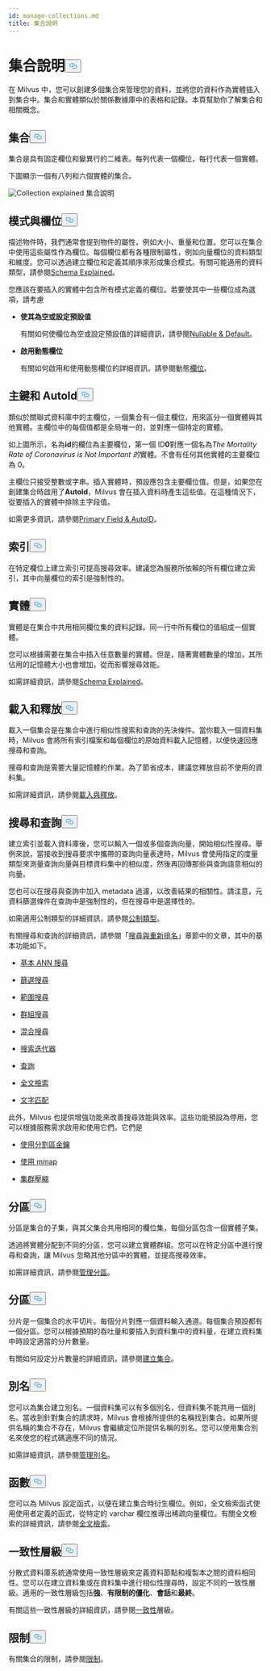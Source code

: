 ```yaml
---
id: manage-collections.md
title: 集合說明
---
```

<h1 id="Collection-Explained​" class="common-anchor-header">集合說明<button data-href="#Collection-Explained​" class="anchor-icon" translate="no">
      <svg translate="no"
        aria-hidden="true"
        focusable="false"
        height="20"
        version="1.1"
        viewBox="0 0 16 16"
        width="16"
      >
        <path
          fill="#0092E4"
          fill-rule="evenodd"
          d="M4 9h1v1H4c-1.5 0-3-1.69-3-3.5S2.55 3 4 3h4c1.45 0 3 1.69 3 3.5 0 1.41-.91 2.72-2 3.25V8.59c.58-.45 1-1.27 1-2.09C10 5.22 8.98 4 8 4H4c-.98 0-2 1.22-2 2.5S3 9 4 9zm9-3h-1v1h1c1 0 2 1.22 2 2.5S13.98 12 13 12H9c-.98 0-2-1.22-2-2.5 0-.83.42-1.64 1-2.09V6.25c-1.09.53-2 1.84-2 3.25C6 11.31 7.55 13 9 13h4c1.45 0 3-1.69 3-3.5S14.5 6 13 6z"
        ></path>
      </svg>
    </button></h1><p>在 Milvus 中，您可以創建多個集合來管理您的資料，並將您的資料作為實體插入到集合中。集合和實體類似於關係數據庫中的表格和記錄。本頁幫助你了解集合和相關概念。</p>
<h2 id="Collection​" class="common-anchor-header">集合<button data-href="#Collection​" class="anchor-icon" translate="no">
      <svg translate="no"
        aria-hidden="true"
        focusable="false"
        height="20"
        version="1.1"
        viewBox="0 0 16 16"
        width="16"
      >
        <path
          fill="#0092E4"
          fill-rule="evenodd"
          d="M4 9h1v1H4c-1.5 0-3-1.69-3-3.5S2.55 3 4 3h4c1.45 0 3 1.69 3 3.5 0 1.41-.91 2.72-2 3.25V8.59c.58-.45 1-1.27 1-2.09C10 5.22 8.98 4 8 4H4c-.98 0-2 1.22-2 2.5S3 9 4 9zm9-3h-1v1h1c1 0 2 1.22 2 2.5S13.98 12 13 12H9c-.98 0-2-1.22-2-2.5 0-.83.42-1.64 1-2.09V6.25c-1.09.53-2 1.84-2 3.25C6 11.31 7.55 13 9 13h4c1.45 0 3-1.69 3-3.5S14.5 6 13 6z"
        ></path>
      </svg>
    </button></h2><p>集合是具有固定欄位和變異行的二維表。每列代表一個欄位，每行代表一個實體。</p>
<p>下圖顯示一個有八列和六個實體的集合。</p>
<p>
  
   <span class="img-wrapper"> <img translate="no" src="/docs/v2.5.x/assets/collection-explained.png" alt="Collection explained" class="doc-image" id="collection-explained" />
   </span> <span class="img-wrapper"> <span>集合說明</span> </span></p>
<h2 id="Schema-and-Fields​" class="common-anchor-header">模式與欄位<button data-href="#Schema-and-Fields​" class="anchor-icon" translate="no">
      <svg translate="no"
        aria-hidden="true"
        focusable="false"
        height="20"
        version="1.1"
        viewBox="0 0 16 16"
        width="16"
      >
        <path
          fill="#0092E4"
          fill-rule="evenodd"
          d="M4 9h1v1H4c-1.5 0-3-1.69-3-3.5S2.55 3 4 3h4c1.45 0 3 1.69 3 3.5 0 1.41-.91 2.72-2 3.25V8.59c.58-.45 1-1.27 1-2.09C10 5.22 8.98 4 8 4H4c-.98 0-2 1.22-2 2.5S3 9 4 9zm9-3h-1v1h1c1 0 2 1.22 2 2.5S13.98 12 13 12H9c-.98 0-2-1.22-2-2.5 0-.83.42-1.64 1-2.09V6.25c-1.09.53-2 1.84-2 3.25C6 11.31 7.55 13 9 13h4c1.45 0 3-1.69 3-3.5S14.5 6 13 6z"
        ></path>
      </svg>
    </button></h2><p>描述物件時，我們通常會提到物件的屬性，例如大小、重量和位置。您可以在集合中使用這些屬性作為欄位。每個欄位都有各種限制屬性，例如向量欄位的資料類型和維度。您可以透過建立欄位和定義其順序來形成集合模式。有關可能適用的資料類型，請參閱<a href="/docs/zh-hant/schema.md">Schema Explained</a>。</p>
<p>您應該在要插入的實體中包含所有模式定義的欄位。若要使其中一些欄位成為選項，請考慮</p>
<ul>
<li><p><strong>使其為空或設定預設值</strong></p>
<p>有關如何使欄位為空或設定預設值的詳細資訊，請參閱<a href="/docs/zh-hant/nullable-and-default.md">Nullable &amp; Default</a>。</p></li>
<li><p><strong>啟用動態欄位</strong></p>
<p>有關如何啟用和使用動態欄位的詳細資訊，請參閱動態<a href="/docs/zh-hant/enable-dynamic-field.md">欄位</a>。</p></li>
</ul>
<h2 id="Primary-key-and-AutoId​" class="common-anchor-header">主鍵和 AutoId<button data-href="#Primary-key-and-AutoId​" class="anchor-icon" translate="no">
      <svg translate="no"
        aria-hidden="true"
        focusable="false"
        height="20"
        version="1.1"
        viewBox="0 0 16 16"
        width="16"
      >
        <path
          fill="#0092E4"
          fill-rule="evenodd"
          d="M4 9h1v1H4c-1.5 0-3-1.69-3-3.5S2.55 3 4 3h4c1.45 0 3 1.69 3 3.5 0 1.41-.91 2.72-2 3.25V8.59c.58-.45 1-1.27 1-2.09C10 5.22 8.98 4 8 4H4c-.98 0-2 1.22-2 2.5S3 9 4 9zm9-3h-1v1h1c1 0 2 1.22 2 2.5S13.98 12 13 12H9c-.98 0-2-1.22-2-2.5 0-.83.42-1.64 1-2.09V6.25c-1.09.53-2 1.84-2 3.25C6 11.31 7.55 13 9 13h4c1.45 0 3-1.69 3-3.5S14.5 6 13 6z"
        ></path>
      </svg>
    </button></h2><p>類似於關聯式資料庫中的主欄位，一個集合有一個主欄位，用來區分一個實體與其他實體。主欄位中的每個值都是全局唯一的，並對應一個特定的實體。</p>
<p>如上圖所示，名為<strong>id</strong>的欄位為主要欄位，第一個 ID<strong>0</strong>對應一個名為<em>The Mortality Rate of Coronavirus is Not Important 的</em>實體。不會有任何其他實體的主要欄位為 0。</p>
<p>主欄位只接受整數或字串。插入實體時，預設應包含主要欄位值。但是，如果您在創建集合時啟用了<strong>AutoId</strong>，Milvus 會在插入資料時產生這些值。在這種情況下，從要插入的實體中排除主字段值。</p>
<p>如需更多資訊，請參閱<a href="/docs/zh-hant/primary-field.md">Primary Field &amp; AutoID</a>。</p>
<h2 id="Index​" class="common-anchor-header">索引<button data-href="#Index​" class="anchor-icon" translate="no">
      <svg translate="no"
        aria-hidden="true"
        focusable="false"
        height="20"
        version="1.1"
        viewBox="0 0 16 16"
        width="16"
      >
        <path
          fill="#0092E4"
          fill-rule="evenodd"
          d="M4 9h1v1H4c-1.5 0-3-1.69-3-3.5S2.55 3 4 3h4c1.45 0 3 1.69 3 3.5 0 1.41-.91 2.72-2 3.25V8.59c.58-.45 1-1.27 1-2.09C10 5.22 8.98 4 8 4H4c-.98 0-2 1.22-2 2.5S3 9 4 9zm9-3h-1v1h1c1 0 2 1.22 2 2.5S13.98 12 13 12H9c-.98 0-2-1.22-2-2.5 0-.83.42-1.64 1-2.09V6.25c-1.09.53-2 1.84-2 3.25C6 11.31 7.55 13 9 13h4c1.45 0 3-1.69 3-3.5S14.5 6 13 6z"
        ></path>
      </svg>
    </button></h2><p>在特定欄位上建立索引可提高搜尋效率。建議您為服務所依賴的所有欄位建立索引，其中向量欄位的索引是強制性的。</p>
<h2 id="Entity​" class="common-anchor-header">實體<button data-href="#Entity​" class="anchor-icon" translate="no">
      <svg translate="no"
        aria-hidden="true"
        focusable="false"
        height="20"
        version="1.1"
        viewBox="0 0 16 16"
        width="16"
      >
        <path
          fill="#0092E4"
          fill-rule="evenodd"
          d="M4 9h1v1H4c-1.5 0-3-1.69-3-3.5S2.55 3 4 3h4c1.45 0 3 1.69 3 3.5 0 1.41-.91 2.72-2 3.25V8.59c.58-.45 1-1.27 1-2.09C10 5.22 8.98 4 8 4H4c-.98 0-2 1.22-2 2.5S3 9 4 9zm9-3h-1v1h1c1 0 2 1.22 2 2.5S13.98 12 13 12H9c-.98 0-2-1.22-2-2.5 0-.83.42-1.64 1-2.09V6.25c-1.09.53-2 1.84-2 3.25C6 11.31 7.55 13 9 13h4c1.45 0 3-1.69 3-3.5S14.5 6 13 6z"
        ></path>
      </svg>
    </button></h2><p>實體是在集合中共用相同欄位集的資料記錄。同一行中所有欄位的值組成一個實體。</p>
<p>您可以根據需要在集合中插入任意數量的實體。但是，隨著實體數量的增加，其所佔用的記憶體大小也會增加，從而影響搜尋效能。</p>
<p>如需詳細資訊，請參閱<a href="/docs/zh-hant/schema.md">Schema Explained</a>。</p>
<h2 id="Load-and-Release​" class="common-anchor-header">載入和釋放<button data-href="#Load-and-Release​" class="anchor-icon" translate="no">
      <svg translate="no"
        aria-hidden="true"
        focusable="false"
        height="20"
        version="1.1"
        viewBox="0 0 16 16"
        width="16"
      >
        <path
          fill="#0092E4"
          fill-rule="evenodd"
          d="M4 9h1v1H4c-1.5 0-3-1.69-3-3.5S2.55 3 4 3h4c1.45 0 3 1.69 3 3.5 0 1.41-.91 2.72-2 3.25V8.59c.58-.45 1-1.27 1-2.09C10 5.22 8.98 4 8 4H4c-.98 0-2 1.22-2 2.5S3 9 4 9zm9-3h-1v1h1c1 0 2 1.22 2 2.5S13.98 12 13 12H9c-.98 0-2-1.22-2-2.5 0-.83.42-1.64 1-2.09V6.25c-1.09.53-2 1.84-2 3.25C6 11.31 7.55 13 9 13h4c1.45 0 3-1.69 3-3.5S14.5 6 13 6z"
        ></path>
      </svg>
    </button></h2><p>載入一個集合是在集合中進行相似性搜索和查詢的先決條件。當你載入一個資料集時，Milvus 會將所有索引檔案和每個欄位的原始資料載入記憶體，以便快速回應搜尋和查詢。</p>
<p>搜尋和查詢是需要大量記憶體的作業。為了節省成本，建議您釋放目前不使用的資料集。</p>
<p>如需詳細資訊，請參閱<a href="/docs/zh-hant/load-and-release.md">載入與釋放</a>。</p>
<h2 id="Search-and-Query​" class="common-anchor-header">搜尋和查詢<button data-href="#Search-and-Query​" class="anchor-icon" translate="no">
      <svg translate="no"
        aria-hidden="true"
        focusable="false"
        height="20"
        version="1.1"
        viewBox="0 0 16 16"
        width="16"
      >
        <path
          fill="#0092E4"
          fill-rule="evenodd"
          d="M4 9h1v1H4c-1.5 0-3-1.69-3-3.5S2.55 3 4 3h4c1.45 0 3 1.69 3 3.5 0 1.41-.91 2.72-2 3.25V8.59c.58-.45 1-1.27 1-2.09C10 5.22 8.98 4 8 4H4c-.98 0-2 1.22-2 2.5S3 9 4 9zm9-3h-1v1h1c1 0 2 1.22 2 2.5S13.98 12 13 12H9c-.98 0-2-1.22-2-2.5 0-.83.42-1.64 1-2.09V6.25c-1.09.53-2 1.84-2 3.25C6 11.31 7.55 13 9 13h4c1.45 0 3-1.69 3-3.5S14.5 6 13 6z"
        ></path>
      </svg>
    </button></h2><p>建立索引並載入資料庫後，您可以輸入一個或多個查詢向量，開始相似性搜尋。舉例來說，當接收到搜尋要求中攜帶的查詢向量表達時，Milvus 會使用指定的度量類型來測量查詢向量與目標資料集中的相似度，然後再回傳那些與查詢語意相似的向量。</p>
<p>您也可以在搜尋與查詢中加入 metadata 過濾，以改善結果的相關性。請注意，元資料篩選條件在查詢中是強制性的，但在搜尋中是選擇性的。</p>
<p>如需適用公制類型的詳細資訊，請參閱<a href="/docs/zh-hant/metric.md">公制類型</a>。</p>
<p>有關搜尋和查詢的詳細資訊，請參閱「<a href="/docs/zh-hant/single-vector-search.md">搜尋與重新排名</a>」章節中的文章，其中的基本功能如下。</p>
<ul>
<li><p><a href="/docs/zh-hant/single-vector-search.md">基本 ANN 搜尋</a></p></li>
<li><p><a href="/docs/zh-hant/filtered-search.md">篩選搜尋</a></p></li>
<li><p><a href="/docs/zh-hant/range-search.md">範圍搜尋</a></p></li>
<li><p><a href="/docs/zh-hant/grouping-search.md">群組搜尋</a></p></li>
<li><p><a href="/docs/zh-hant/multi-vector-search.md">混合搜尋</a></p></li>
<li><p><a href="/docs/zh-hant/with-iterators.md">搜索迭代器</a></p></li>
<li><p><a href="/docs/zh-hant/get-and-scalar-query.md">查詢</a></p></li>
<li><p><a href="/docs/zh-hant/full-text-search.md">全文檢索</a></p></li>
<li><p><a href="/docs/zh-hant/keyword-match.md">文字匹配</a></p></li>
</ul>
<p>此外，Milvus 也提供增強功能來改善搜尋效能與效率。這些功能預設為停用，您可以根據服務需求啟用和使用它們。它們是</p>
<ul>
<li><p><a href="/docs/zh-hant/use-partition-key.md">使用分割區金鑰</a></p></li>
<li><p><a href="/docs/zh-hant/mmap.md">使用 mmap</a></p></li>
<li><p><a href="/docs/zh-hant/clustering-compaction.md">集群壓縮</a></p></li>
</ul>
<h2 id="Partition​" class="common-anchor-header">分區<button data-href="#Partition​" class="anchor-icon" translate="no">
      <svg translate="no"
        aria-hidden="true"
        focusable="false"
        height="20"
        version="1.1"
        viewBox="0 0 16 16"
        width="16"
      >
        <path
          fill="#0092E4"
          fill-rule="evenodd"
          d="M4 9h1v1H4c-1.5 0-3-1.69-3-3.5S2.55 3 4 3h4c1.45 0 3 1.69 3 3.5 0 1.41-.91 2.72-2 3.25V8.59c.58-.45 1-1.27 1-2.09C10 5.22 8.98 4 8 4H4c-.98 0-2 1.22-2 2.5S3 9 4 9zm9-3h-1v1h1c1 0 2 1.22 2 2.5S13.98 12 13 12H9c-.98 0-2-1.22-2-2.5 0-.83.42-1.64 1-2.09V6.25c-1.09.53-2 1.84-2 3.25C6 11.31 7.55 13 9 13h4c1.45 0 3-1.69 3-3.5S14.5 6 13 6z"
        ></path>
      </svg>
    </button></h2><p>分區是集合的子集，與其父集合共用相同的欄位集，每個分區包含一個實體子集。</p>
<p>透過將實體分配到不同的分區，您可以建立實體群組。您可以在特定分區中進行搜尋和查詢，讓 Milvus 忽略其他分區中的實體，並提高搜尋效率。</p>
<p>如需詳細資訊，請參閱<a href="/docs/zh-hant/manage-partitions.md">管理分區</a>。</p>
<h2 id="Shard​" class="common-anchor-header">分區<button data-href="#Shard​" class="anchor-icon" translate="no">
      <svg translate="no"
        aria-hidden="true"
        focusable="false"
        height="20"
        version="1.1"
        viewBox="0 0 16 16"
        width="16"
      >
        <path
          fill="#0092E4"
          fill-rule="evenodd"
          d="M4 9h1v1H4c-1.5 0-3-1.69-3-3.5S2.55 3 4 3h4c1.45 0 3 1.69 3 3.5 0 1.41-.91 2.72-2 3.25V8.59c.58-.45 1-1.27 1-2.09C10 5.22 8.98 4 8 4H4c-.98 0-2 1.22-2 2.5S3 9 4 9zm9-3h-1v1h1c1 0 2 1.22 2 2.5S13.98 12 13 12H9c-.98 0-2-1.22-2-2.5 0-.83.42-1.64 1-2.09V6.25c-1.09.53-2 1.84-2 3.25C6 11.31 7.55 13 9 13h4c1.45 0 3-1.69 3-3.5S14.5 6 13 6z"
        ></path>
      </svg>
    </button></h2><p>分片是一個集合的水平切片。每個分片對應一個資料輸入通道。每個集合預設都有一個分區。您可以根據預期的吞吐量和要插入到資料集中的資料量，在建立資料集中時設定適當的分片數量。</p>
<p>有關如何設定分片數量的詳細資訊，請參閱<a href="/docs/zh-hant/create-collection.md">建立集合</a>。</p>
<h2 id="Alias​" class="common-anchor-header">別名<button data-href="#Alias​" class="anchor-icon" translate="no">
      <svg translate="no"
        aria-hidden="true"
        focusable="false"
        height="20"
        version="1.1"
        viewBox="0 0 16 16"
        width="16"
      >
        <path
          fill="#0092E4"
          fill-rule="evenodd"
          d="M4 9h1v1H4c-1.5 0-3-1.69-3-3.5S2.55 3 4 3h4c1.45 0 3 1.69 3 3.5 0 1.41-.91 2.72-2 3.25V8.59c.58-.45 1-1.27 1-2.09C10 5.22 8.98 4 8 4H4c-.98 0-2 1.22-2 2.5S3 9 4 9zm9-3h-1v1h1c1 0 2 1.22 2 2.5S13.98 12 13 12H9c-.98 0-2-1.22-2-2.5 0-.83.42-1.64 1-2.09V6.25c-1.09.53-2 1.84-2 3.25C6 11.31 7.55 13 9 13h4c1.45 0 3-1.69 3-3.5S14.5 6 13 6z"
        ></path>
      </svg>
    </button></h2><p>您可以為集合建立別名。一個資料集可以有多個別名，但資料集不能共用一個別名。當收到針對集合的請求時，Milvus 會根據所提供的名稱找到集合。如果所提供名稱的集合不存在，Milvus 會繼續定位所提供名稱的別名。您可以使用集合別名來使您的程式碼適應不同的情況。</p>
<p>如需詳細資訊，請參閱<a href="/docs/zh-hant/manage-aliases.md">管理別名</a>。</p>
<h2 id="Function​" class="common-anchor-header">函數<button data-href="#Function​" class="anchor-icon" translate="no">
      <svg translate="no"
        aria-hidden="true"
        focusable="false"
        height="20"
        version="1.1"
        viewBox="0 0 16 16"
        width="16"
      >
        <path
          fill="#0092E4"
          fill-rule="evenodd"
          d="M4 9h1v1H4c-1.5 0-3-1.69-3-3.5S2.55 3 4 3h4c1.45 0 3 1.69 3 3.5 0 1.41-.91 2.72-2 3.25V8.59c.58-.45 1-1.27 1-2.09C10 5.22 8.98 4 8 4H4c-.98 0-2 1.22-2 2.5S3 9 4 9zm9-3h-1v1h1c1 0 2 1.22 2 2.5S13.98 12 13 12H9c-.98 0-2-1.22-2-2.5 0-.83.42-1.64 1-2.09V6.25c-1.09.53-2 1.84-2 3.25C6 11.31 7.55 13 9 13h4c1.45 0 3-1.69 3-3.5S14.5 6 13 6z"
        ></path>
      </svg>
    </button></h2><p>您可以為 Milvus 設定函式，以便在建立集合時衍生欄位。例如，全文檢索函式使用使用者定義的函式，從特定的 varchar 欄位推導出稀疏向量欄位。有關全文檢索的詳細資訊，請參閱<a href="/docs/zh-hant/full-text-search.md">全文檢索</a>。</p>
<h2 id="Consistency-Level​" class="common-anchor-header">一致性層級<button data-href="#Consistency-Level​" class="anchor-icon" translate="no">
      <svg translate="no"
        aria-hidden="true"
        focusable="false"
        height="20"
        version="1.1"
        viewBox="0 0 16 16"
        width="16"
      >
        <path
          fill="#0092E4"
          fill-rule="evenodd"
          d="M4 9h1v1H4c-1.5 0-3-1.69-3-3.5S2.55 3 4 3h4c1.45 0 3 1.69 3 3.5 0 1.41-.91 2.72-2 3.25V8.59c.58-.45 1-1.27 1-2.09C10 5.22 8.98 4 8 4H4c-.98 0-2 1.22-2 2.5S3 9 4 9zm9-3h-1v1h1c1 0 2 1.22 2 2.5S13.98 12 13 12H9c-.98 0-2-1.22-2-2.5 0-.83.42-1.64 1-2.09V6.25c-1.09.53-2 1.84-2 3.25C6 11.31 7.55 13 9 13h4c1.45 0 3-1.69 3-3.5S14.5 6 13 6z"
        ></path>
      </svg>
    </button></h2><p>分散式資料庫系統通常使用一致性層級來定義資料節點和複製本之間的資料相同性。您可以在建立資料集或在資料集中進行相似性搜尋時，設定不同的一致性層級。適用的一致性層級包括<strong>強</strong>、<strong>有限制的僵化</strong>、<strong>會話</strong>和<strong>最終</strong>。</p>
<p>有關這些一致性層級的詳細資訊，請參閱<a href="/docs/zh-hant/consistency.md">一致性</a>層級。</p>
<h2 id="Limits​" class="common-anchor-header">限制<button data-href="#Limits​" class="anchor-icon" translate="no">
      <svg translate="no"
        aria-hidden="true"
        focusable="false"
        height="20"
        version="1.1"
        viewBox="0 0 16 16"
        width="16"
      >
        <path
          fill="#0092E4"
          fill-rule="evenodd"
          d="M4 9h1v1H4c-1.5 0-3-1.69-3-3.5S2.55 3 4 3h4c1.45 0 3 1.69 3 3.5 0 1.41-.91 2.72-2 3.25V8.59c.58-.45 1-1.27 1-2.09C10 5.22 8.98 4 8 4H4c-.98 0-2 1.22-2 2.5S3 9 4 9zm9-3h-1v1h1c1 0 2 1.22 2 2.5S13.98 12 13 12H9c-.98 0-2-1.22-2-2.5 0-.83.42-1.64 1-2.09V6.25c-1.09.53-2 1.84-2 3.25C6 11.31 7.55 13 9 13h4c1.45 0 3-1.69 3-3.5S14.5 6 13 6z"
        ></path>
      </svg>
    </button></h2><p>有關集合的限制，請參閱<a href="/docs/zh-hant/limitations.md">限制</a>。</p>
